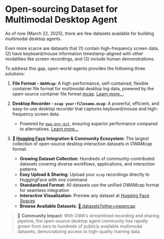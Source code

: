 # Open-sourcing Dataset for Multimodal Desktop Agent

As of now (March 22, 2025), there are few datasets available for building multimodal desktop agents.

Even more scarce are datasets that (1) contain high-frequency screen data, (2) have keyboard/mouse information timestamp-aligned with other modalities like screen recordings, and (3) include human demonstrations.

To address this gap, open-world-agents provides the following three solutions:

1. **File Format - `OWAMcap`**: A high-performance, self-contained, flexible container file format for multimodal desktop log data, powered by the open-source container file format [mcap](https://mcap.dev/). [Learn more...](data_format.md)

2. **Desktop Recorder - `ocap your-filename.mcap`**: A powerful, efficient, and easy-to-use desktop recorder that captures keyboard/mouse and high-frequency screen data.
    - Powered by [`owa-env-gst`](../env/plugins/gst.md), ensuring superior performance compared to alternatives. [Learn more...](ocap.md)

3. **🤗 [Hugging Face](https://huggingface.co/) Integration & Community Ecosystem**: The largest collection of open-source desktop interaction datasets in OWAMcap format.
    - **Growing Dataset Collection**: Hundreds of community-contributed datasets covering diverse workflows, applications, and interaction patterns
    - **Easy Upload & Sharing**: Upload your `ocap` recordings directly to HuggingFace with one command
    - **Standardized Format**: All datasets use the unified OWAMcap format for seamless integration
    - **Interactive Visualization**: Preview any dataset at [Hugging Face Spaces](https://huggingface.co/spaces/open-world-agents/visualize_dataset)
    - **Browse Available Datasets**: [🤗 datasets?other=owamcap](https://huggingface.co/datasets?other=owamcap)

> 🚀 **Community Impact**: With OWA's streamlined recording and sharing pipeline, the open-source desktop agent community has rapidly grown from zero to hundreds of publicly available multimodal datasets, democratizing access to high-quality training data.